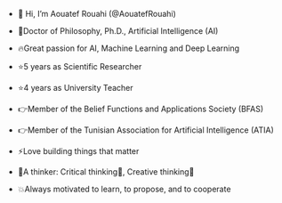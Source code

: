 - 👋 Hi, I’m Aouatef Rouahi (@AouatefRouahi)
- 🚀Doctor of Philosophy, Ph.D., Artificial Intelligence (AI)
- 🔥Great passion for AI, Machine Learning and Deep Learning
- ⭐5 years as Scientific Researcher 
- ⭐4 years as University Teacher
- 👉Member of the Belief Functions and Applications Society (BFAS)
- 👉Member of the Tunisian Association for Artificial Intelligence (ATIA)

- ⚡Love building things that matter
- 🎲A thinker: Critical thinking🔭, Creative thinking🎨
- 💥Always motivated to learn, to propose, and to cooperate

<!---
AouatefRouahi/AouatefRouahi is a ✨ special ✨ repository because its `README.md` (this file) appears on your GitHub profile.
You can click the Preview link to take a look at your changes.
--->
